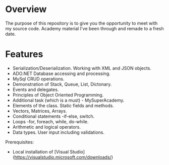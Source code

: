 # Overview

The purpose of this repository is to give you the opportunity to meet with my source code.
Academy material I've been through and remade to a fresh date.

# Features

 - Serialization/Deserialization. Working with XML and JSON objects.
 - ADO.NET Database accessing and processing.
 - MySql CRUD operations.
 - Demonstration of Stack, Queue, List, Dictonary.
 - Events and delegates.
 - Principles of Object Oriented Programming.
 - Additional task (which is a must) - MySuperAcademy. 
 - Elements of the class. Static fields and methods.
 - Vectors, Matrices, Arrays.
 - Conditional statements -if-else, switch.
 - Loops -for, foreach, while, do-while.
 - Arithmetic and logical operators.
 - Data types. User input including validations.
 
Prerequisites:

 - Local installation of [Visual Studio] (https://visualstudio.microsoft.com/downloads/)

 
